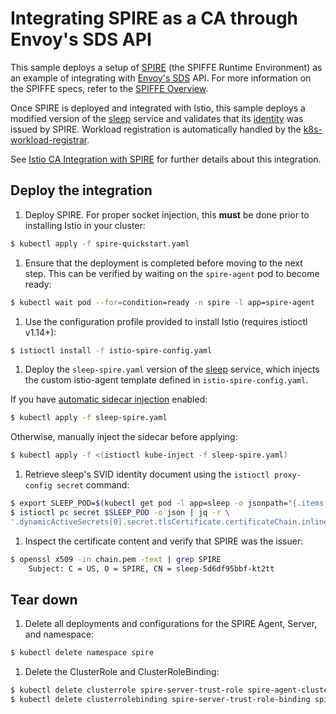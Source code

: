 # Integrating SPIRE as a CA through Envoy's SDS API

This sample deploys a setup of [SPIRE](https://github.com/spiffe/spire) (the SPIFFE Runtime Environment) as an example of integrating with [Envoy's SDS](https://www.envoyproxy.io/docs/envoy/latest/configuration/security/secret) API. For more information
on the SPIFFE specs, refer to the [SPIFFE Overview](https://spiffe.io/docs/latest/spiffe-about/overview/).

Once SPIRE is deployed and integrated with Istio, this sample deploys a modified version of the [sleep](/samples/sleep/README.md) service and validates that its [identity](https://spiffe.io/docs/latest/spiffe-about/spiffe-concepts/#spiffe-verifiable-identity-document-svid) was issued by SPIRE. Workload registration is automatically handled by the [k8s-workload-registrar](https://github.com/spiffe/spire/blob/main/support/k8s/k8s-workload-registrar/README.md).

See [Istio CA Integration with SPIRE](https://istio.io/latest/docs/ops/integrations/spire) for further details about this integration.

## Deploy the integration

1. Deploy SPIRE. For proper socket injection, this **must** be done prior to installing Istio in your cluster:

  ```bash
  $ kubectl apply -f spire-quickstart.yaml
  ```

1. Ensure that the deployment is completed before moving to the next step. This can be verified by waiting on the `spire-agent` pod to become ready:

  ```bash
  $ kubectl wait pod --for=condition=ready -n spire -l app=spire-agent
  ```

1. Use the configuration profile provided to install Istio (requires istioctl v1.14+):

  ```bash
  $ istioctl install -f istio-spire-config.yaml
  ```

1. Deploy the `sleep-spire.yaml` version of the [sleep](/samples/sleep/README.md) service, which injects the custom istio-agent template defined in `istio-spire-config.yaml`.

  If you have [automatic sidecar injection](https://istio.io/docs/setup/additional-setup/sidecar-injection/#automatic-sidecar-injection) enabled:

  ```bash
  $ kubectl apply -f sleep-spire.yaml
  ```

  Otherwise, manually inject the sidecar before applying:

  ```bash
  $ kubectl apply -f <(istioctl kube-inject -f sleep-spire.yaml)
  ```

1. Retrieve sleep's SVID identity document using the `istioctl proxy-config secret` command:

  ```bash
  $ export SLEEP_POD=$(kubectl get pod -l app=sleep -o jsonpath="{.items[0].metadata.name}")
  $ istioctl pc secret $SLEEP_POD -o json | jq -r \
  '.dynamicActiveSecrets[0].secret.tlsCertificate.certificateChain.inlineBytes' | base64 --decode > chain.pem
  ```

1. Inspect the certificate content and verify that SPIRE was the issuer:

  ```bash
  $ openssl x509 -in chain.pem -text | grep SPIRE
      Subject: C = US, O = SPIRE, CN = sleep-5d6df95bbf-kt2tt
  ```

## Tear down

1.  Delete all deployments and configurations for the SPIRE Agent, Server, and namespace:

  ```bash
  $ kubectl delete namespace spire
  ```

1.  Delete the ClusterRole and ClusterRoleBinding:

  ```bash
  $ kubectl delete clusterrole spire-server-trust-role spire-agent-cluster-role
  $ kubectl delete clusterrolebinding spire-server-trust-role-binding spire-agent-cluster-role-binding
  ```
